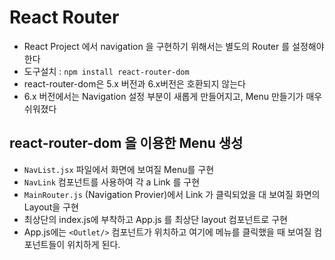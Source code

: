 # React Router

- React Project 에서 navigation 을 구현하기 위해서는 별도의 Router 를 설정해야 한다
- 도구설치 : `npm install react-router-dom`
- react-router-dom은 5.x 버전과 6.x버전은 호환되지 않는다
- 6.x 버전에서는 Navigation 설정 부분이 새롭게 만들어지고, Menu 만들기가 매우 쉬워졌다

## react-router-dom 을 이용한 Menu 생성

- `NavList.jsx` 파일에서 화면에 보여질 Menu를 구현
- `NavLink` 컴포넌트를 사용하여 각 a Link 를 구현
- `MainRouter.js` (Navigation Provier)에서 Link 가 클릭되었을 대 보여질 화면의 Layout을 구현
- 최상단의 index.js에 부착하고 App.js 를 최상단 layout 컴포넌트로 구현
- App.js에는 `<Outlet/>` 컴포넌트가 위치하고 여기에 메뉴를 클릭했을 때 보여질 컴포넌트들이 위치하게 된다.
